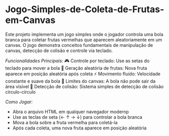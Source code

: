 # Jogo-Simples-de-Coleta-de-Frutas-em-Canvas
Este projeto implementa um jogo simples onde o jogador controla uma bola branca para coletar frutas vermelhas que aparecem aleatoriamente em um canvas. O jogo demonstra conceitos fundamentais de manipulação de canvas, detecção de colisão e controle via teclado.

*Funcionalidades Principais:*
🎮 Controle por teclado: Use as setas do teclado para mover a bola
🍎 Geração aleatória de frutas: Nova fruta aparece em posição aleatória após coleta
⚡ Movimento fluido: Velocidade constante e suave da bola
🛑 Limites do canvas: A bola não pode sair da área visível
🔄 Detecção de colisão: Sistema simples de detecção de colisão círculo-círculo

*Como Jogar:*
- Abra o arquivo HTML em qualquer navegador modernp
- Use as teclas de seta (← ↑ → ↓) para controlar a bola branca
- Mova a bola sobre a fruta vermelha para coletá-la
- Após cada coleta, uma nova fruta aparece em posição aleatória

